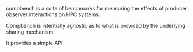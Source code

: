 compbench is a suite of benchmarks for measuring the effects of producer observer interactions on HPC systems. 

Compbench is intentially agnostic as to what is provided by the underlying sharing mechanism.

It provides a simple API 